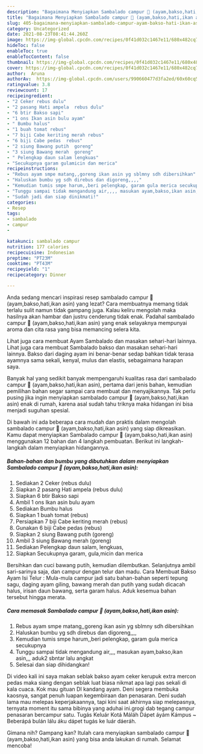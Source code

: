 ```yaml
---
description: "Bagaimana Menyiapkan Sambalado campur 🤭 (ayam,bakso,hati,ikan asin) yang Bisa Manjain Lidah"
title: "Bagaimana Menyiapkan Sambalado campur 🤭 (ayam,bakso,hati,ikan asin) yang Bisa Manjain Lidah"
slug: 405-bagaimana-menyiapkan-sambalado-campur-ayam-bakso-hati-ikan-asin-yang-bisa-manjain-lidah
category: Uncategorized
date: 2021-08-23T08:41:44.260Z
image: https://img-global.cpcdn.com/recipes/0f41d032c1467e11/680x482cq70/sambalado-campur-ayambaksohatiikan-asin-foto-resep-utama.jpg
hideToc: false
enableToc: true
enableTocContent: false
thumbnail: https://img-global.cpcdn.com/recipes/0f41d032c1467e11/680x482cq70/sambalado-campur-ayambaksohatiikan-asin-foto-resep-utama.jpg
cover: https://img-global.cpcdn.com/recipes/0f41d032c1467e11/680x482cq70/sambalado-campur-ayambaksohatiikan-asin-foto-resep-utama.jpg
author:  Aruna
authorAv:  https://img-global.cpcdn.com/users/990660477d3fa2ed/60x60cq50/avatar.jpg
ratingvalue: 3.8
reviewcount: 17
recipeingredient:
- "2 Ceker rebus dulu"
- "2 pasang Hati ampela  rebus dulu"
- "6 btir Bakso sapi"
- "1 ons Ikan asin bulu ayam"
- " Bumbu halus"
- "1 buah tomat rebus"
- "7 biji Cabe keriting merah rebus"
- "6 biji Cabe pedas  rebus"
- "2 siung Bawang putih  goreng"
- "3 siung Bawang merah  goreng"
- " Pelengkap daun salam lengkuas"
- "Secukupnya garam gulamicin dan merica"
recipeinstructions:
- "Rebus ayam smpe matang,,goreng ikan asin yg sblmny sdh dibersihkan"
- "Haluskan bumbu yg sdh direbus dan digoreng,,,,"
- "Kemudian tumis smpe harum,,beri pelengkap, garam gula merica secukupnya"
- "Tunggu sampai tidak mengandung air,,,, masukan ayam,bakso,ikan asin,,, aduk2 sbntar lalu angkat"
- "Sudah jadi dan siap dinikmati!"
categories:
- Resep
tags:
- sambalado
- campur
- 

katakunci: sambalado campur  
nutrition: 177 calories
recipecuisine: Indonesian
preptime: "PT23M"
cooktime: "PT43M"
recipeyield: "1"
recipecategory: Dinner

---
```



Anda sedang mencari inspirasi resep sambalado campur 🤭 (ayam,bakso,hati,ikan asin) yang lezat? Cara membuatnya memang tidak terlalu sulit namun tidak gampang juga. Kalau keliru mengolah maka hasilnya akan hambar dan justru cenderung tidak enak. Padahal sambalado campur 🤭 (ayam,bakso,hati,ikan asin) yang enak selayaknya mempunyai aroma dan cita rasa yang bisa memancing selera kita.


Lihat juga cara membuat Ayam Sambalado dan masakan sehari-hari lainnya. Lihat juga cara membuat Sambalado bakso dan masakan sehari-hari lainnya. Bakso dari daging ayam ini benar-benar sedap bahkan tidak terasa ayamnya sama sekali, kenyal, mulus dan elastis, sebagaimana harapan saya.

Banyak hal yang sedikit banyak mempengaruhi kualitas rasa dari sambalado campur 🤭 (ayam,bakso,hati,ikan asin), pertama dari jenis bahan, kemudian pemilihan bahan segar sampai cara membuat dan menyajikannya. Tak perlu pusing jika ingin menyiapkan sambalado campur 🤭 (ayam,bakso,hati,ikan asin) enak di rumah, karena asal sudah tahu triknya maka hidangan ini bisa menjadi suguhan spesial.


Di bawah ini ada beberapa cara mudah dan praktis dalam mengolah sambalado campur 🤭 (ayam,bakso,hati,ikan asin) yang siap dikreasikan. Kamu dapat menyiapkan Sambalado campur 🤭 (ayam,bakso,hati,ikan asin) menggunakan 12 bahan dan 4 langkah pembuatan. Berikut ini langkah-langkah dalam menyiapkan hidangannya.

<!--inarticleads1-->

##### Bahan-bahan dan bumbu yang dibutuhkan dalam menyiapkan Sambalado campur 🤭 (ayam,bakso,hati,ikan asin):

1. Sediakan 2 Ceker (rebus dulu)
1. Siapkan 2 pasang Hati ampela  (rebus dulu)
1. Siapkan 6 btir Bakso sapi
1. Ambil 1 ons Ikan asin bulu ayam
1. Sediakan  Bumbu halus
1. Siapkan 1 buah tomat (rebus)
1. Persiapkan 7 biji Cabe keriting merah (rebus)
1. Gunakan 6 biji Cabe pedas  (rebus)
1. Siapkan 2 siung Bawang putih  (goreng)
1. Ambil 3 siung Bawang merah  (goreng)
1. Sediakan  Pelengkap daun salam, lengkuas,
1. Siapkan Secukupnya garam, gula,micin dan merica


Bersihkan dan cuci bawang putih, kemudian dilembutkan. Selanjutnya ambil sari-sarinya saja, dan campur dengan telur dan madu. Cara Membuat Bakso Ayam Isi Telur : Mula-mula campur jadi satu bahan-bahan seperti tepung sagu, daging ayam giling, bawang merah dan putih yang sudah dicacah halus, irisan daun bawang, serta garam halus. Aduk kesemua bahan tersebut hingga merata. 

<!--inarticleads2-->

##### Cara memasak Sambalado campur 🤭 (ayam,bakso,hati,ikan asin):

1. Rebus ayam smpe matang,,goreng ikan asin yg sblmny sdh dibersihkan
1. Haluskan bumbu yg sdh direbus dan digoreng,,,,
1. Kemudian tumis smpe harum,,beri pelengkap, garam gula merica secukupnya
1. Tunggu sampai tidak mengandung air,,,, masukan ayam,bakso,ikan asin,,, aduk2 sbntar lalu angkat
1. Selesai dan siap dihidangkan!

Di video kali ini saya makan seblak bakso ayam ceker kerupuk extra mercon pedas maka siang dengan seblak luat biasa nikmat apa lagi pas sekali di kala cuaca. Kok mau gituan DI kandang ayam. Deni segera membuka kaosnya, sangat penuh luapan kegembiraan dan penasaran. Deni sudah lama mau melepas keperjakaannya, tapi kini saat akhirnya siap melepasnya, ternyata moment itu sama bibinya yang aduhai ini.grogi dab tegang campur penasaran bercampur satu. Tugás Keluár Kotá Máláh Dápet áyám Kámpus ~ Beberápá bulán lálu áku dápet tugás ke luár dáeráh. 

Gimana nih? Gampang kan? Itulah cara menyiapkan sambalado campur 🤭 (ayam,bakso,hati,ikan asin) yang bisa anda lakukan di rumah. Selamat mencoba!

